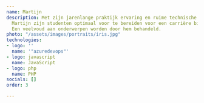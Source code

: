 ```yaml
---
name: Martijn
description: Met zijn jarenlange praktijk ervaring en ruime technische kennis weet
  Martijn zijn studenten optimaal voor te bereiden voor een carrière binnen de IT.
  Een veelvoud aan onderwerpen worden door hem behandeld.
photo: "/assets/images/portraits/iris.jpg"
technologies:
- logo: ''
  name: '"azuredevops"'
- logo: javascript
  name: JavaScript
- logo: php
  name: PHP
socials: []
order: 3

---
```

